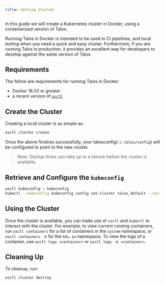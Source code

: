 ```yaml
---
title: Getting Started
---
```


In this guide we will create a Kubernetes cluster in Docker, using a containerized version of Talos.

Running Talos in Docker is intended to be used in CI pipelines, and local testing when you need a quick and easy cluster.
Furthermore, if you are running Talos in production, it provides an excellent way for developers to develop against the same version of Talos.

## Requirements

The follow are requirements for running Talos in Docker:

- Docker 18.03 or greater
- a recent version of [`osctl`](https://github.com/talos-systems/talos/releases)

## Create the Cluster

Creating a local cluster is as simple as:

```bash
osctl cluster create
```

Once the above finishes successfully, your talosconfig(`~/.talos/config`) will be configured to point to the new cluster.

> Note: Startup times can take up to a minute before the cluster is available.

## Retrieve and Configure the `kubeconfig`

```bash
osctl kubeconfig > kubeconfig
kubectl --kubeconfig kubeconfig config set-cluster talos_default --server https://127.0.0.1:6443
```

## Using the Cluster

Once the cluster is available, you can make use of `osctl` and `kubectl` to interact with the cluster.
For example, to view current running containers, run `osctl containers` for a list of containers in the `system` namespace, or `osctl containers -k` for the `k8s.io` namespace.
To view the logs of a container, use `osctl logs <container>` or `osctl logs -k <container>`.

## Cleaning Up

To cleanup, run:

```bash
osctl cluster destroy
```
